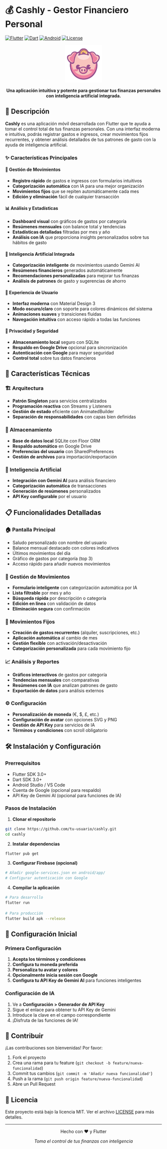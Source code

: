 # 💰 Cashly - Gestor Financiero Personal

[![Flutter](https://img.shields.io/badge/Flutter-%2302569B.svg?style=flat-square&logo=flutter&logoColor=white)](https://flutter.dev/)
[![Dart](https://img.shields.io/badge/Dart-%230175C2.svg?style=flat-square&logo=dart&logoColor=white)](https://dart.dev/)
[![Android](https://img.shields.io/badge/Android-3DDC84?style=flat-square&logo=android&logoColor=white)](https://developer.android.com/)
[![License](https://img.shields.io/badge/License-MIT-blue.svg?style=flat-square)](LICENSE)

<div align="center">
  <img src="assets/logo.png" alt="Cashly Logo" width="120" height="120">
  
  **Una aplicación intuitiva y potente para gestionar tus finanzas personales con inteligencia artificial integrada.**
</div>

## 📱 Descripción

**Cashly** es una aplicación móvil desarrollada con Flutter que te ayuda a tomar el control total de tus finanzas personales. Con una interfaz moderna e intuitiva, podrás registrar gastos e ingresos, crear movimientos fijos recurrentes, y obtener análisis detallados de tus patrones de gasto con la ayuda de inteligencia artificial.

### ✨ Características Principales

#### 💸 **Gestión de Movimientos**
- **Registro rápido** de gastos e ingresos con formularios intuitivos
- **Categorización automática** con IA para una mejor organización
- **Movimientos fijos** que se repiten automáticamente cada mes
- **Edición y eliminación** fácil de cualquier transacción

#### 📊 **Análisis y Estadísticas**
- **Dashboard visual** con gráficos de gastos por categoría
- **Resúmenes mensuales** con balance total y tendencias
- **Estadísticas detalladas** filtradas por mes y año
- **Análisis con IA** que proporciona insights personalizados sobre tus hábitos de gasto

#### 🤖 **Inteligencia Artificial Integrada**
- **Categorización inteligente** de movimientos usando Gemini AI
- **Resúmenes financieros** generados automáticamente
- **Recomendaciones personalizadas** para mejorar tus finanzas
- **Análisis de patrones** de gasto y sugerencias de ahorro

#### 🎨 **Experiencia de Usuario**
- **Interfaz moderna** con Material Design 3
- **Modo oscuro/claro** con soporte para colores dinámicos del sistema
- **Animaciones suaves** y transiciones fluidas
- **Navegación intuitiva** con acceso rápido a todas las funciones

#### 🔐 **Privacidad y Seguridad**
- **Almacenamiento local** seguro con SQLite
- **Respaldo en Google Drive** opcional para sincronización
- **Autenticación con Google** para mayor seguridad
- **Control total** sobre tus datos financieros

## 🚀 Características Técnicas

### 🏗️ **Arquitectura**
- **Patrón Singleton** para servicios centralizados
- **Programación reactiva** con Streams y Listeners
- **Gestión de estado** eficiente con AnimatedBuilder
- **Separación de responsabilidades** con capas bien definidas

### 💾 **Almacenamiento**
- **Base de datos local** SQLite con Floor ORM
- **Respaldo automático** en Google Drive
- **Preferencias del usuario** con SharedPreferences
- **Gestión de archivos** para importación/exportación

### 🧠 **Inteligencia Artificial**
- **Integración con Gemini AI** para análisis financiero
- **Categorización automática** de transacciones
- **Generación de resúmenes** personalizados
- **API Key configurable** por el usuario

## 📋 Funcionalidades Detalladas

### 🏠 **Pantalla Principal**
- Saludo personalizado con nombre del usuario
- Balance mensual destacado con colores indicativos
- Últimos movimientos del día
- Gráfico de gastos por categoría (top 3)
- Acceso rápido para añadir nuevos movimientos

### 📝 **Gestión de Movimientos**
- **Formulario inteligente** con categorización automática por IA
- **Lista filtrable** por mes y año
- **Búsqueda rápida** por descripción o categoría
- **Edición en línea** con validación de datos
- **Eliminación segura** con confirmación

### 🔄 **Movimientos Fijos**
- **Creación de gastos recurrentes** (alquiler, suscripciones, etc.)
- **Aplicación automática** al cambio de mes
- **Gestión flexible** con activación/desactivación
- **Categorización personalizada** para cada movimiento fijo

### 📈 **Análisis y Reportes**
- **Gráficos interactivos** de gastos por categoría
- **Tendencias mensuales** con comparativas
- **Resúmenes con IA** que analizan patrones de gasto
- **Exportación de datos** para análisis externos

### ⚙️ **Configuración**
- **Personalización de moneda** (€, $, £, etc.)
- **Configuración de avatar** con opciones SVG y PNG
- **Gestión de API Key** para servicios de IA
- **Términos y condiciones** con scroll obligatorio

## 🛠️ Instalación y Configuración

### Prerrequisitos
- Flutter SDK 3.0+
- Dart SDK 3.0+
- Android Studio / VS Code
- Cuenta de Google (opcional para respaldo)
- API Key de Gemini AI (opcional para funciones de IA)

### Pasos de Instalación

1. **Clonar el repositorio**
```bash
git clone https://github.com/tu-usuario/cashly.git
cd cashly
```

2. **Instalar dependencias**
```bash
flutter pub get
```

3. **Configurar Firebase (opcional)**
```bash
# Añadir google-services.json en android/app/
# Configurar autenticación con Google
```

4. **Compilar la aplicación**
```bash
# Para desarrollo
flutter run

# Para producción
flutter build apk --release
```

## 🎯 Configuración Inicial

### Primera Configuración
1. **Acepta los términos y condiciones**
2. **Configura tu moneda preferida**
3. **Personaliza tu avatar y colores**
4. **Opcionalmente inicia sesión con Google**
5. **Configura tu API Key de Gemini AI** para funciones inteligentes

### Configuración de IA
1. Ve a **Configuración > Generador de API Key**
2. Sigue el enlace para obtener tu API Key de Gemini
3. Introduce la clave en el campo correspondiente
4. ¡Disfruta de las funciones de IA!

## 🤝 Contribuir

¡Las contribuciones son bienvenidas! Por favor:

1. Fork el proyecto
2. Crea una rama para tu feature (`git checkout -b feature/nueva-funcionalidad`)
3. Commit tus cambios (`git commit -m 'Añadir nueva funcionalidad'`)
4. Push a la rama (`git push origin feature/nueva-funcionalidad`)
5. Abre un Pull Request

## 📄 Licencia

Este proyecto está bajo la licencia MIT. Ver el archivo [LICENSE](LICENSE) para más detalles.



---

<div align="center">
  <p>Hecho con ❤️ y Flutter</p>
  <p><em>Toma el control de tus finanzas con inteligencia</em></p>
</div>
